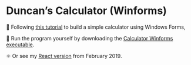 # Duncan’s Calculator (Winforms)
🧮 Following [this tutorial](https://www.c-sharpcorner.com/article/create-basic-calculator-using-windows-forms-and-c-sharp/ "Create a basic calculator using Windows Forms and C#") to build a simple calculator using Windows Forms, 

🚀 Run the program yourself by downloading the [Calculator Winforms executable](../master/CalculatorWinforms/bin/Release/CalculatorWinforms.exe "CalculatorWinforms.exe").

⚛️ Or see my [React version](https://github.com/DuncanRitchie/calculator "React.js calculator by Duncan Ritchie") from February 2019.
